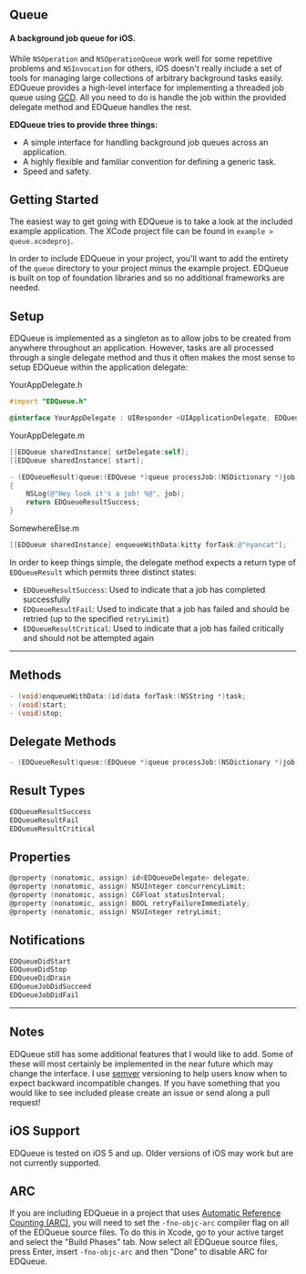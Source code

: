 ## Queue
#### A background job queue for iOS.

While `NSOperation` and `NSOperationQueue` work well for some repetitive problems and `NSInvocation` for others, iOS doesn't really include a set of tools for managing large collections of arbitrary background tasks easily. EDQueue provides a high-level interface for implementing a threaded job queue using [GCD](http://developer.apple.com/library/ios/#documentation/Performance/Reference/GCD_libdispatch_Ref/Reference/reference.html). All you need to do is handle the job within the provided delegate method and EDQueue handles the rest.

**EDQueue tries to provide three things:**
- A simple interface for handling background job queues across an application.
- A highly flexible and familiar convention for defining a generic task.
- Speed and safety.

## Getting Started
The easiest way to get going with EDQueue is to take a look at the included example application. The XCode project file can be found in `example > queue.xcodeproj`.

In order to include EDQueue in your project, you'll want to add the entirety of the `queue` directory to your project minus the example project. EDQueue is built on top of foundation libraries and so no additional frameworks are needed.

## Setup
EDQueue is implemented as a singleton as to allow jobs to be created from anywhere throughout an application. However, tasks are all processed through a single delegate method and thus it often makes the most sense to setup EDQueue within the application delegate:

YourAppDelegate.h
```objective-c
#import "EDQueue.h"
```
```objective-c
@interface YourAppDelegate : UIResponder <UIApplicationDelegate, EDQueueDelegate>
```

YourAppDelegate.m
```objective-c
[[EDQueue sharedInstance] setDelegate:self];
[[EDQueue sharedInstance] start];
```
```objective-c
- (EDQueueResult)queue:(EDQueue *)queue processJob:(NSDictionary *)job
{
    NSLog(@"Hey look it's a job! %@", job);
    return EDQueueResultSuccess;
}
```

SomewhereElse.m
```objective-c
[[EDQueue sharedInstance] enqueueWithData:kitty forTask:@"nyancat"];
```

In order to keep things simple, the delegate method expects a return type of `EDQueueResult` which permits three distinct states:
- `EDQueueResultSuccess`: Used to indicate that a job has completed successfully
- `EDQueueResultFail`: Used to indicate that a job has failed and should be retried (up to the specified `retryLimit`)
- `EDQueueResultCritical`: Used to indicate that a job has failed critically and should not be attempted again

---

## Methods
```objective-c
- (void)enqueueWithData:(id)data forTask:(NSString *)task;
- (void)start;
- (void)stop;
```

## Delegate Methods
```objective-c
- (EDQueueResult)queue:(EDQueue *)queue processJob:(NSDictionary *)job;
```

## Result Types
```objective-c
EDQueueResultSuccess
EDQueueResultFail
EDQueueResultCritical
```

## Properties
```objective-c
@property (nonatomic, assign) id<EDQueueDelegate> delegate;
@property (nonatomic, assign) NSUInteger concurrencyLimit;
@property (nonatomic, assign) CGFloat statusInterval;
@property (nonatomic, assign) BOOL retryFailureImmediately;
@property (nonatomic, assign) NSUInteger retryLimit;
```

## Notifications
```objective-c
EDQueueDidStart
EDQueueDidStop
EDQueueDidDrain
EDQueueJobDidSucceed
EDQueueJobDidFail
```

---

## Notes
EDQueue still has some additional features that I would like to add. Some of these will most certainly be implemented in the near future which may change the interface. I use [semver](http://semver.org/) versioning to help users know when to expect backward incompatible changes. If you have something that you would like to see included please create an issue or send along a pull request!

## iOS Support
EDQueue is tested on iOS 5 and up. Older versions of iOS may work but are not currently supported.

## ARC
If you are including EDQueue in a project that uses [Automatic Reference Counting (ARC)](http://developer.apple.com/library/ios/#releasenotes/ObjectiveC/RN-TransitioningToARC/Introduction/Introduction.html), you will need to set the `-fno-objc-arc` compiler flag on all of the EDQueue source files. To do this in Xcode, go to your active target and select the "Build Phases" tab. Now select all EDQueue source files, press Enter, insert `-fno-objc-arc` and then "Done" to disable ARC for EDQueue.
